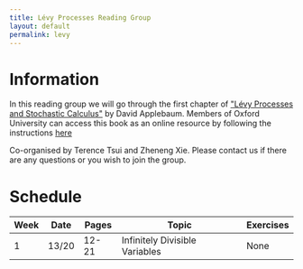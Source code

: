 ```yaml
---
title: Lévy Processes Reading Group
layout: default
permalink: levy
---
```


# Information

In this reading group we will go through the first chapter of ["Lévy Processes and Stochastic Calculus"](https://www.cambridge.org/core/books/levy-processes-and-stochastic-calculus/4AC698D37D3D8E57D099B73ADF4ACB11) by David Applebaum. Members of Oxford University can access this book as an online resource by following the instructions [here](instructions)

Co-organised by Terence Tsui and Zheneng Xie. Please contact us if there are any questions or you wish to join the group.

# Schedule

Week | Date | Pages | Topic | Exercises
--- | --- | --- | --- | ---
1 | 13/20 | 12-21 | Infinitely Divisible Variables | None